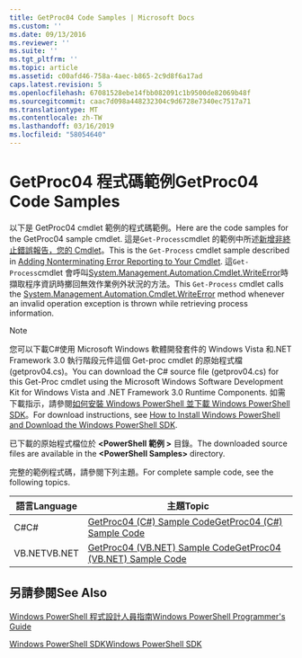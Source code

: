 ```yaml
---
title: GetProc04 Code Samples | Microsoft Docs
ms.custom: ''
ms.date: 09/13/2016
ms.reviewer: ''
ms.suite: ''
ms.tgt_pltfrm: ''
ms.topic: article
ms.assetid: c00afd46-758a-4aec-b865-2c9d8f6a17ad
caps.latest.revision: 5
ms.openlocfilehash: 67081528ebe14fbb082091c1b9500de82069b48f
ms.sourcegitcommit: caac7d098a448232304c9d6728e7340ec7517a71
ms.translationtype: MT
ms.contentlocale: zh-TW
ms.lasthandoff: 03/16/2019
ms.locfileid: "58054640"
---
```

# <a name="getproc04-code-samples"></a><span data-ttu-id="930ef-102">GetProc04 程式碼範例</span><span class="sxs-lookup"><span data-stu-id="930ef-102">GetProc04 Code Samples</span></span>

<span data-ttu-id="930ef-103">以下是 GetProc04 cmdlet 範例的程式碼範例。</span><span class="sxs-lookup"><span data-stu-id="930ef-103">Here are the code samples for the GetProc04 sample cmdlet.</span></span> <span data-ttu-id="930ef-104">這是`Get-Process`cmdlet 的範例中所述[新增非終止錯誤報告，您的 Cmdlet](../cmdlet/adding-non-terminating-error-reporting-to-your-cmdlet.md)。</span><span class="sxs-lookup"><span data-stu-id="930ef-104">This is the `Get-Process` cmdlet sample described in [Adding Nonterminating Error Reporting to Your Cmdlet](../cmdlet/adding-non-terminating-error-reporting-to-your-cmdlet.md).</span></span> <span data-ttu-id="930ef-105">這`Get-Process`cmdlet 會呼叫[System.Management.Automation.Cmdlet.WriteError](/dotnet/api/System.Management.Automation.Cmdlet.WriteError)時擷取程序資訊時擲回無效作業例外狀況的方法。</span><span class="sxs-lookup"><span data-stu-id="930ef-105">This `Get-Process` cmdlet calls the [System.Management.Automation.Cmdlet.WriteError](/dotnet/api/System.Management.Automation.Cmdlet.WriteError) method whenever an invalid operation exception is thrown while retrieving process information.</span></span>

> [!NOTE]
> <span data-ttu-id="930ef-106">您可以下載C#使用 Microsoft Windows 軟體開發套件的 Windows Vista 和.NET Framework 3.0 執行階段元件這個 Get-proc cmdlet 的原始程式檔 (getprov04.cs)。</span><span class="sxs-lookup"><span data-stu-id="930ef-106">You can download the C# source file (getprov04.cs) for this Get-Proc cmdlet using the Microsoft Windows Software Development Kit for Windows Vista and .NET Framework 3.0 Runtime Components.</span></span> <span data-ttu-id="930ef-107">如需下載指示，請參閱[如何安裝 Windows PowerShell 並下載 Windows PowerShell SDK](/powershell/developer/installing-the-windows-powershell-sdk)。</span><span class="sxs-lookup"><span data-stu-id="930ef-107">For download instructions, see [How to Install Windows PowerShell and Download the Windows PowerShell SDK](/powershell/developer/installing-the-windows-powershell-sdk).</span></span>
>
> <span data-ttu-id="930ef-108">已下載的原始程式檔位於 **\<PowerShell 範例 >** 目錄。</span><span class="sxs-lookup"><span data-stu-id="930ef-108">The downloaded source files are available in the **\<PowerShell Samples>** directory.</span></span>

<span data-ttu-id="930ef-109">完整的範例程式碼，請參閱下列主題。</span><span class="sxs-lookup"><span data-stu-id="930ef-109">For complete sample code, see the following topics.</span></span>

|<span data-ttu-id="930ef-110">語言</span><span class="sxs-lookup"><span data-stu-id="930ef-110">Language</span></span>|<span data-ttu-id="930ef-111">主題</span><span class="sxs-lookup"><span data-stu-id="930ef-111">Topic</span></span>|
|--------------|-----------|
|<span data-ttu-id="930ef-112">C#</span><span class="sxs-lookup"><span data-stu-id="930ef-112">C#</span></span>|[<span data-ttu-id="930ef-113">GetProc04 (C#) Sample Code</span><span class="sxs-lookup"><span data-stu-id="930ef-113">GetProc04 (C#) Sample Code</span></span>](./getproc04-csharp-sample-code.md)|
|<span data-ttu-id="930ef-114">VB.NET</span><span class="sxs-lookup"><span data-stu-id="930ef-114">VB.NET</span></span>|[<span data-ttu-id="930ef-115">GetProc04 (VB.NET) Sample Code</span><span class="sxs-lookup"><span data-stu-id="930ef-115">GetProc04 (VB.NET) Sample Code</span></span>](./getproc04-vb-net-sample-code.md)|

## <a name="see-also"></a><span data-ttu-id="930ef-116">另請參閱</span><span class="sxs-lookup"><span data-stu-id="930ef-116">See Also</span></span>

[<span data-ttu-id="930ef-117">Windows PowerShell 程式設計人員指南</span><span class="sxs-lookup"><span data-stu-id="930ef-117">Windows PowerShell Programmer's Guide</span></span>](./windows-powershell-programmer-s-guide.md)

[<span data-ttu-id="930ef-118">Windows PowerShell SDK</span><span class="sxs-lookup"><span data-stu-id="930ef-118">Windows PowerShell SDK</span></span>](../windows-powershell-reference.md)